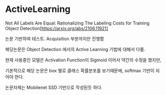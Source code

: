 # ActiveLearning

Not All Labels Are Equal: Rationalizing The Labeling Costs for Training Object Detection[https://arxiv.org/abs/2106.11921]

논문 기반하여 테스트. Acquisition 부분까지만 진행함

해당논문은 Object Detection 에서의 Active Learning 기법에 대해서 다룸.

현재 사용중인 모델은 Activation Function이 Sigmoid 이어서 약간의 수정을 했지만, 

기본적으로 해당 논문은 box 별로 클래스 확률분포를 보기때문에, softmax 기반이 되어야 한다.

논문자체는 Mobilenet SSD 기반으로 작성된듯 하다.



